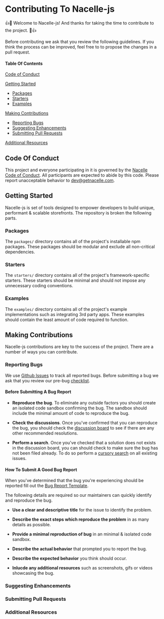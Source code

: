 # Contributing To Nacelle-js

👍🚀 Welcome to Nacelle-js! And thanks for taking the time to contribute to the project. 🚀👍

Before contributing we ask that you review the following guidelines. If you think the process can be improved, feel free to to propose the changes in a pull request.

#### Table Of Contents

[Code of Conduct](#code-of-conduct)

[Getting Started](#getting-started)

- [Packages](#packages)
- [Starters](#starters)
- [Examples](#examples)

[Making Contributions](#making-contributions)

- [Reporting Bugs](#reporting-bugs)
- [Suggesting Enhancements](#suggesting-enhancements)
- [Submitting Pull Requests](#submitting-pull-requests)

[Additional Resources](#additional-resources)

## Code Of Conduct

This project and everyone participating in it is governed by the [Nacelle Code of Conduct](CODE_OF_CONDUCT.md). All participants are expected to abide by this code. Please report unacceptable behavior to [dev@getnacelle.com](mailto:dev@getnacelle.com).

## Getting Started

Nacelle-js is set of tools designed to empower developers to build unique, performant & scalable storefronts. The repository is broken the following parts.

### Packages

The `packages/` directory contains all of the project's installable npm packages. These packages should be modular and exclude all non-critical dependencies.

### Starters

The `starters/` directory contains all of the project's framework-specific starters. These starters should be minimal and should not impose any unnecessary coding conventions.

### Examples

The `examples/` directory contains all of the project's example implementations such as integrating 3rd party apps. These examples should contain the least amount of code required to function.

## Making Contributions

Nacelle-js contributions are key to the success of the project. There are a number of ways you can contribute.

### Reporting Bugs

We use [Github Issues](https://guides.github.com/features/issues/) to track all reported bugs. Before submitting a bug we ask that you review our pre-bug [checklist](#before-submitting-a-bug).

#### Before Submitting A Bug Report

- **Reproduce the bug**. To eliminate any outside factors you should create an isolated code sandbox confirming the bug. The sandbox should include the minimal amount of code to reproduce the bug.

- **Check the discussions**. Once you've confirmed that you can reproduce the bug, you should check the [discussion board](https://github.com/getnacelle/nacelle-js/discussions) to see if there are any other recommended resolutions.

- **Perform a search**. Once you've checked that a solution does not exists in the discussion board, you can should check to make sure the bug has not been filed already. To do so perform a [cursory search](https://github.com/search?q=+is%3Aissue+user%3AgetNacelle) on all existing issues.

#### How To Submit A Good Bug Report

When you've determined that the bug you're experiencing should be reported fill out the [Bug Report Template](BUG_REPORT.md).

The following details are required so our maintainers can quickly identify and reproduce the bug.

- **Use a clear and descriptive title** for the issue to identify the problem.

- **Describe the exact steps which reproduce the problem** in as many details as possible.

- **Provide a minimal reproduction of bug** in an minimal & isolated code sandbox.

- **Describe the actual behavior** that prompted you to report the bug.

- **Describe the expected behavior** you think should occur.

- **Inlucde any additional resources** such as screenshots, gifs or videos showcasing the bug.

### Suggesting Enhancements

### Submitting Pull Requests

### Additional Resources
